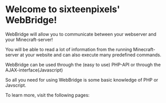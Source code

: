 #   Welcome to sixteenpixels' WebBridge!

WebBridge will allow you to communicate between
your webserver and your Minecraft-server!

You will be able to read a lot of information
from the running Minecraft-server at your
website and can also execute many predefined
commands.

WebBridge can be used through the (easy to use)
PHP-API or through the AJAX-interface(Javascript)

So all you need for using WebBridge is some
basic knowledge of PHP or Javscript.

To learn more, visit the following pages:
